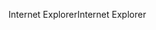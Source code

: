 <span data-ttu-id="aafef-101">Internet Explorer</span><span class="sxs-lookup"><span data-stu-id="aafef-101">Internet Explorer</span></span>